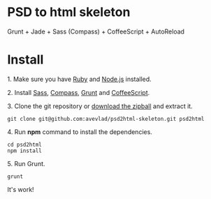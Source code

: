 PSD to html skeleton
==

Grunt + Jade + Sass (Compass) + CoffeeScript + AutoReload

# Install
1\. Make sure you have [Ruby](http://www.ruby-lang.org/en/downloads/) and [Node.js](http://nodejs.org/) installed.

2\. Install [Sass](http://sass-lang.com/install), [Compass](http://compass-style.org/install/), [Grunt](http://gruntjs.com/getting-started) and [CoffeeScript](http://coffeescript.org/#installation).

3\. Clone the git repository or [download the zipball](https://github.com/AveVlad/psd2html-skeleton/archive/master.zip) and extract it.

    git clone git@github.com:avevlad/psd2html-skeleton.git psd2html
    
4\. Run **npm** command to install the dependencies.

    cd psd2html
    npm install
    
5\. Run Grunt.

    grunt
    
It's work!
